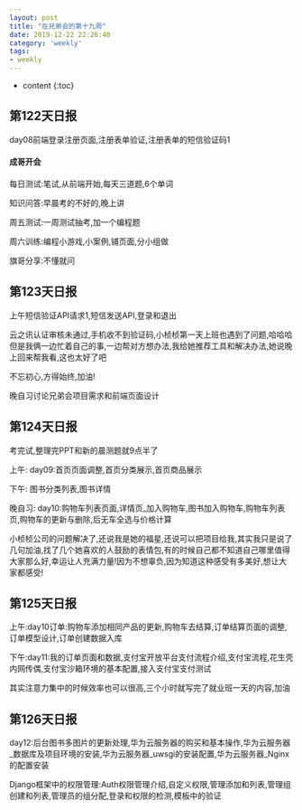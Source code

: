 ```yaml
---
layout: post
title: "在兄弟会的第十九周"
date: 2019-12-22 22:26:40
category: 'weekly'
tags:
- weekly
---
```

* content
{:toc}














## 第122天日报

day08前端登录注册页面,注册表单验证,注册表单的短信验证码1

#### 成哥开会

每日测试:笔试,从前端开始,每天三道题,6个单词

知识问答:早晨考的不好的,晚上讲

周五测试:一周测试抽考,加一个编程题

周六训练:编程小游戏,小案例,铺页面,分小组做

旗哥分享:不懂就问


## 第123天日报

上午短信验证API请求1,短信发送API,登录和退出

云之讯认证审核未通过,手机收不到验证码,小桢桢第一天上班也遇到了问题,哈哈哈但是我俩一边忙着自己的事,一边帮对方想办法,我给她推荐工具和解决办法,她说晚上回来帮我看,这也太好了吧

不忘初心,方得始终,加油!

晚自习讨论兄弟会项目需求和前端页面设计

## 第124天日报

考完试,整理完PPT和新的晨测题就9点半了

上午: day09:首页页面调整,首页分类展示,首页商品展示

下午: 图书分类列表,图书详情

晚自习: day10:购物车列表页面,详情页_加入购物车,图书加入购物车,购物车列表页,购物车的更新与删除,后无车全选与价格计算

小桢桢公司的问题解决了,还说我是她的福星,还说可以把项目给我,其实我只是说了几句加油,找了几个她喜欢的人鼓励的表情包,有的时候自己都不知道自己哪里值得大家那么好,幸运让人充满力量!因为不想辜负,因为知道这种感受有多美好,想让大家都感受!

## 第125天日报

上午:day10订单:购物车添加相同产品的更新,购物车去结算,订单结算页面的调整,订单模型设计,订单创建数据入库

下午:day11:我的订单页面和数据,支付宝开放平台支付流程介绍,支付宝流程,花生壳内网传偶,支付宝沙箱环境的基本配置,接入支付宝支付测试

其实注意力集中的时候效率也可以很高,三个小时就写完了就业班一天的内容,加油

## 第126天日报
day12:后台图书多图片的更新处理,华为云服务器的购买和基本操作,华为云服务器_数据库及项目环境的安装,华为云服务器_uwsgi的安装配置,华为云服务器_Nginx的配置安装

Django框架中的权限管理:Auth权限管理介绍,自定义权限,管理添加和列表,管理组创建和列表,管理员的组分配,登录和权限的检测,模板中的验证


